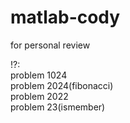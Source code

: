 # matlab-cody
for personal review

!?:  
problem 1024  
problem 2024(fibonacci)  
problem 2022  
problem 23(ismember)
